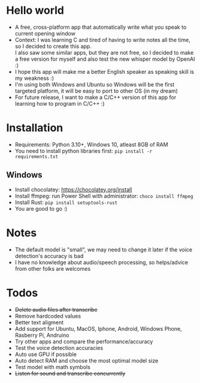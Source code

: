 # Hello world

- A free, cross-platform app that automatically write what you speak to current opening window
- Context: I was learning C and tired of having to write notes all the time, so I decided to create this app. \
  I also saw some similar apps, but they are not free, so I decided to make a free version for myself and also test the
  new whisper model by OpenAI :)
- I hope this app will make me a better English speaker as speaking skill is my weakness :)
- I'm using both Windows and Ubuntu so Windows will be the first targeted platform, it will be easy to port to other
  OS (in my dream)
- For future release, I want to make a C/C++ version of this app for learning how to program in C/C++ :)

# Installation

- Requirements: Python 3.10+, Windows 10, atleast 8GB of RAM
- You need to install python libraries first: `pip install -r requirements.txt`

## Windows
- Install chocolatey: https://chocolatey.org/install
- Install ffmpeg: run Power Shell with administrator: `choco install ffmpeg`
- Install Rust: `pip install setuptools-rust`
- You are good to go :)

# Notes

- The default model is "small", we may need to change it later if the voice detection's accuracy is bad
- I have no knowledge about audio/speech processing, so helps/advice from other folks are welcomes

# Todos

- ~~Delete audio files after transcribe~~
- Remove hardcoded values
- Better text aligment
- Add support for Ubuntu, MacOS, Iphone, Android, Windows Phone, Rasberry Pi, Andruino
- Try other apps and compare the performance/accuracy
- Test the voice detection accuracies 
- Auto use GPU if possible
- Auto detect RAM and choose the most optimal model size
- Test model with math symbols
- ~~Listen for sound and transcribe concurrently~~
